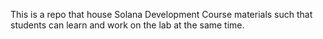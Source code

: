 This is a repo that house Solana Development Course materials such that students can learn and work on the lab at the same time.
